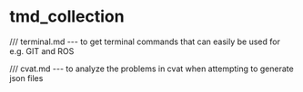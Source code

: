 # tmd_collection


/// terminal.md
  --- to get terminal commands that can easily be used for e.g. GIT and ROS


/// cvat.md
  --- to analyze the problems in cvat when attempting to generate json files


